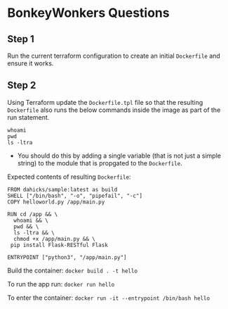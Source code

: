 # BonkeyWonkers Questions

## Step 1

Run the current terraform configuration to create an initial `Dockerfile` and ensure it works.


## Step 2

Using Terraform update the `Dockerfile.tpl` file so that the resulting `Dockerfile` also runs the below commands inside the image as part of the run statement.

```
whoami
pwd
ls -ltra
```

+ You should do this by adding a single variable (that is not just a simple string) to the module that is propgated to the `Dockerfile`.

Expected contents of resulting `Dockerfile`:

```
FROM dahicks/sample:latest as build
SHELL ["/bin/bash", "-o", "pipefail", "-c"]
COPY helloworld.py /app/main.py

RUN cd /app && \
  whoami && \
  pwd && \
  ls -ltra && \
  chmod +x /app/main.py && \
 pip install Flask-RESTful Flask

ENTRYPOINT ["python3", "/app/main.py"]
```

Build the container:
`docker build . -t hello`

To run the app run:
`docker run hello`


To enter the container:
`docker run -it --entrypoint /bin/bash hello`

